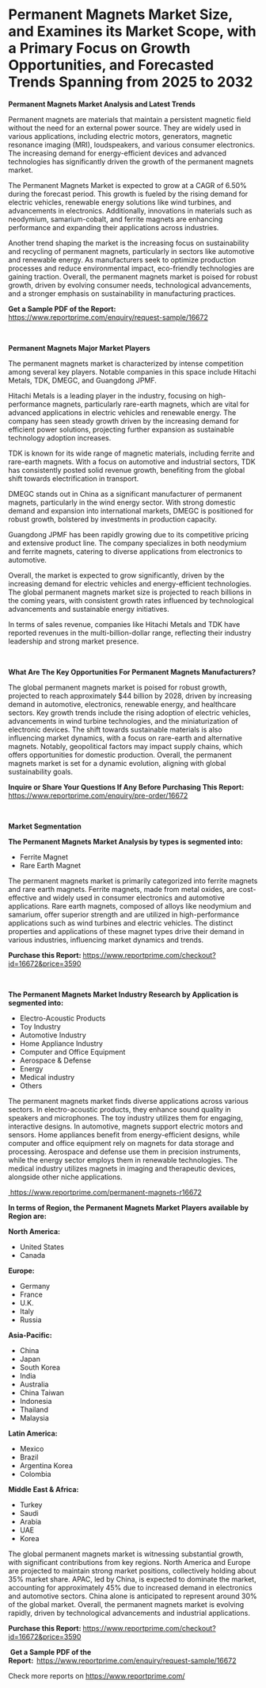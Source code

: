 <p><h1>Permanent Magnets Market Size, and Examines its Market Scope, with a Primary Focus on Growth Opportunities, and Forecasted Trends Spanning from 2025 to 2032</h1></p><p><strong>Permanent Magnets Market Analysis and Latest Trends</strong></p>
<p><p>Permanent magnets are materials that maintain a persistent magnetic field without the need for an external power source. They are widely used in various applications, including electric motors, generators, magnetic resonance imaging (MRI), loudspeakers, and various consumer electronics. The increasing demand for energy-efficient devices and advanced technologies has significantly driven the growth of the permanent magnets market.</p><p>The Permanent Magnets Market is expected to grow at a CAGR of 6.50% during the forecast period. This growth is fueled by the rising demand for electric vehicles, renewable energy solutions like wind turbines, and advancements in electronics. Additionally, innovations in materials such as neodymium, samarium-cobalt, and ferrite magnets are enhancing performance and expanding their applications across industries.</p><p>Another trend shaping the market is the increasing focus on sustainability and recycling of permanent magnets, particularly in sectors like automotive and renewable energy. As manufacturers seek to optimize production processes and reduce environmental impact, eco-friendly technologies are gaining traction. Overall, the permanent magnets market is poised for robust growth, driven by evolving consumer needs, technological advancements, and a stronger emphasis on sustainability in manufacturing practices.</p></p>
<p><strong>Get a Sample PDF of the Report:&nbsp;</strong> <a href="https://www.reportprime.com/enquiry/request-sample/16672?utm_campaign=3384&utm_medium=2&utm_source=Github&utm_content=ia&utm_term=18032025&utm_id=permanent-magnets">https://www.reportprime.com/enquiry/request-sample/16672</a></p>
<p>&nbsp;</p>
<p><strong>Permanent Magnets Major Market Players</strong></p>
<p><p>The permanent magnets market is characterized by intense competition among several key players. Notable companies in this space include Hitachi Metals, TDK, DMEGC, and Guangdong JPMF. </p><p>Hitachi Metals is a leading player in the industry, focusing on high-performance magnets, particularly rare-earth magnets, which are vital for advanced applications in electric vehicles and renewable energy. The company has seen steady growth driven by the increasing demand for efficient power solutions, projecting further expansion as sustainable technology adoption increases.</p><p>TDK is known for its wide range of magnetic materials, including ferrite and rare-earth magnets. With a focus on automotive and industrial sectors, TDK has consistently posted solid revenue growth, benefiting from the global shift towards electrification in transport.</p><p>DMEGC stands out in China as a significant manufacturer of permanent magnets, particularly in the wind energy sector. With strong domestic demand and expansion into international markets, DMEGC is positioned for robust growth, bolstered by investments in production capacity.</p><p>Guangdong JPMF has been rapidly growing due to its competitive pricing and extensive product line. The company specializes in both neodymium and ferrite magnets, catering to diverse applications from electronics to automotive.</p><p>Overall, the market is expected to grow significantly, driven by the increasing demand for electric vehicles and energy-efficient technologies. The global permanent magnets market size is projected to reach billions in the coming years, with consistent growth rates influenced by technological advancements and sustainable energy initiatives.</p><p>In terms of sales revenue, companies like Hitachi Metals and TDK have reported revenues in the multi-billion-dollar range, reflecting their industry leadership and strong market presence.</p></p>
<p>&nbsp;</p>
<p><strong>What Are The Key Opportunities For Permanent Magnets Manufacturers?</strong></p>
<p><p>The global permanent magnets market is poised for robust growth, projected to reach approximately $44 billion by 2028, driven by increasing demand in automotive, electronics, renewable energy, and healthcare sectors. Key growth trends include the rising adoption of electric vehicles, advancements in wind turbine technologies, and the miniaturization of electronic devices. The shift towards sustainable materials is also influencing market dynamics, with a focus on rare-earth and alternative magnets. Notably, geopolitical factors may impact supply chains, which offers opportunities for domestic production. Overall, the permanent magnets market is set for a dynamic evolution, aligning with global sustainability goals.</p></p>
<p><strong>Inquire or Share Your Questions If Any Before Purchasing This Report:</strong> <a href="https://www.reportprime.com/enquiry/pre-order/16672?utm_campaign=3384&utm_medium=2&utm_source=Github&utm_content=ia&utm_term=18032025&utm_id=permanent-magnets">https://www.reportprime.com/enquiry/pre-order/16672</a></p>
<p>&nbsp;</p>
<p><strong>Market Segmentation</strong></p>
<p><strong>The Permanent Magnets Market Analysis by types is segmented into:</strong></p>
<p><ul><li>Ferrite Magnet</li><li>Rare Earth Magnet</li></ul></p>
<p><p>The permanent magnets market is primarily categorized into ferrite magnets and rare earth magnets. Ferrite magnets, made from metal oxides, are cost-effective and widely used in consumer electronics and automotive applications. Rare earth magnets, composed of alloys like neodymium and samarium, offer superior strength and are utilized in high-performance applications such as wind turbines and electric vehicles. The distinct properties and applications of these magnet types drive their demand in various industries, influencing market dynamics and trends.</p></p>
<p><strong>Purchase this Report:&nbsp;</strong><a href="https://www.reportprime.com/checkout?id=16672&price=3590&utm_campaign=3384&utm_medium=2&utm_source=Github&utm_content=ia&utm_term=18032025&utm_id=permanent-magnets">https://www.reportprime.com/checkout?id=16672&price=3590</a></p>
<p>&nbsp;</p>
<p><strong>The Permanent Magnets Market Industry Research by Application is segmented into:</strong></p>
<p><ul><li>Electro-Acoustic Products</li><li>Toy Industry</li><li>Automotive Industry</li><li>Home Appliance Industry</li><li>Computer and Office Equipment</li><li>Aerospace & Defense</li><li>Energy</li><li>Medical industry</li><li>Others</li></ul></p>
<p><p>The permanent magnets market finds diverse applications across various sectors. In electro-acoustic products, they enhance sound quality in speakers and microphones. The toy industry utilizes them for engaging, interactive designs. In automotive, magnets support electric motors and sensors. Home appliances benefit from energy-efficient designs, while computer and office equipment rely on magnets for data storage and processing. Aerospace and defense use them in precision instruments, while the energy sector employs them in renewable technologies. The medical industry utilizes magnets in imaging and therapeutic devices, alongside other niche applications.</p></p>
<p><a href="https://www.reportprime.com/permanent-magnets-r16672?utm_campaign=3384&utm_medium=2&utm_source=Github&utm_content=ia&utm_term=18032025&utm_id=permanent-magnets">&nbsp;https://www.reportprime.com/permanent-magnets-r16672</a></p>
<p><strong>In terms of Region, the Permanent Magnets Market Players available by Region are:</strong></p>
<p>
    <p> <strong> North America: </strong>
        <ul>
            <li>United States</li>
            <li>Canada</li>
        </ul>
        </p> 
    <p> <strong> Europe: </strong>
        <ul>
            <li>Germany</li>
            <li>France</li>
            <li>U.K.</li>
            <li>Italy</li>
            <li>Russia</li>
        </ul>
        </p> 
    <p> <strong> Asia-Pacific: </strong>
        <ul>
            <li>China</li>
            <li>Japan</li>
            <li>South Korea</li>
            <li>India</li>
            <li>Australia</li>
            <li>China Taiwan</li>
            <li>Indonesia</li>
            <li>Thailand</li>
            <li>Malaysia</li>
        </ul>
        </p> 
    <p> <strong> Latin America: </strong>
        <ul>
            <li>Mexico</li>
            <li>Brazil</li>
            <li>Argentina Korea</li>
            <li>Colombia</li>
        </ul>
        </p> 
    <p> <strong> Middle East & Africa: </strong>
        <ul>
            <li>Turkey</li>
            <li>Saudi</li>
            <li>Arabia</li>
            <li>UAE</li>
            <li>Korea</li>
        </ul>
    </p>
    </p>
<p><p>The global permanent magnets market is witnessing substantial growth, with significant contributions from key regions. North America and Europe are projected to maintain strong market positions, collectively holding about 35% market share. APAC, led by China, is expected to dominate the market, accounting for approximately 45% due to increased demand in electronics and automotive sectors. China alone is anticipated to represent around 30% of the global market. Overall, the permanent magnets market is evolving rapidly, driven by technological advancements and industrial applications.</p></p>
<p><strong>Purchase this Report: </strong><a href="https://www.reportprime.com/checkout?id=16672&price=3590&utm_campaign=3384&utm_medium=2&utm_source=Github&utm_content=ia&utm_term=18032025&utm_id=permanent-magnets">https://www.reportprime.com/checkout?id=16672&price=3590</a></p>
<p>&nbsp;<strong>Get a Sample PDF of the Report:&nbsp;&nbsp;</strong><a href="https://www.reportprime.com/enquiry/request-sample/16672?utm_campaign=3384&utm_medium=2&utm_source=Github&utm_content=ia&utm_term=18032025&utm_id=permanent-magnets">https://www.reportprime.com/enquiry/request-sample/16672</a></p>
<p><strong></strong></p>
<p>Check more reports on <a href="https://www.reportprime.com/?utm_campaign=3384&utm_medium=2&utm_source=Github&utm_content=ia&utm_term=18032025&utm_id=permanent-magnets">https://www.reportprime.com/</a></p>